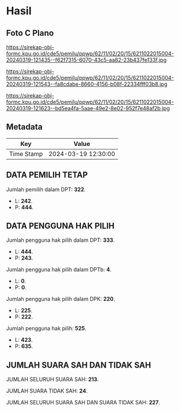 # Hasil

## Foto C Plano

https://sirekap-obj-formc.kpu.go.id/cde5/pemilu/ppwp/62/11/02/20/15/6211022015004-20240319-121435--f62f7315-6070-43c5-aa82-23b437fe133f.jpg

https://sirekap-obj-formc.kpu.go.id/cde5/pemilu/ppwp/62/11/02/20/15/6211022015004-20240319-121543--fa8cdabe-8660-4156-b08f-22334fff03b8.jpg

https://sirekap-obj-formc.kpu.go.id/cde5/pemilu/ppwp/62/11/02/20/15/6211022015004-20240319-121623--bd5ea4fa-5aae-49e2-8e02-952f7e48af2b.jpg


## Metadata

| Key        | Value               |
| ---------- | ------------------- |
| Time Stamp | 2024-03-19 12:30:00 |


## DATA PEMILIH TETAP

Jumlah pemilih dalam DPT: **322**.
 * L: **242**.
 * P: **444**.

## DATA PENGGUNA HAK PILIH

Jumlah pengguna hak pilih dalam DPT: **333**.
 * L: **444**.
 * P: **243**.

Jumlah pengguna hak pilih dalam DPTb: **4**.
 * L: **0**.
 * P: **0**.

Jumlah pengguna hak pilih dalam DPK: **220**.
 * L: **225**.
 * P: **222**.

Jumlah pengguna hak pilih: **525**.
 * L: **423**.
 * P: **635**.

## JUMLAH SUARA SAH DAN TIDAK SAH

JUMLAH SELURUH SUARA SAH: **213**.

JUMLAH SUARA TIDAK SAH: **24**.

JUMLAH SELURUH SUARA SAH DAN SUARA TIDAK SAH: **227**.


